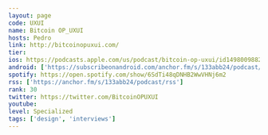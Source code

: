 ```yaml
---
layout: page
code: UXUI
name: Bitcoin OP_UXUI
hosts: Pedro
link: http://bitcoinopuxui.com/
tier: 
ios: https://podcasts.apple.com/us/podcast/bitcoin-op-uxui/id1498009882?uo=4
android: ['https://subscribeonandroid.com/anchor.fm/s/133abb24/podcast/rss']
spotify: https://open.spotify.com/show/6SdTi48qDNHB2WwVHNj6m2
rss: ['https://anchor.fm/s/133abb24/podcast/rss']
rank: 30
twitter: https://twitter.com/BitcoinOPUXUI
youtube: 
level: Specialized
tags: ['design', 'interviews']
---
```

